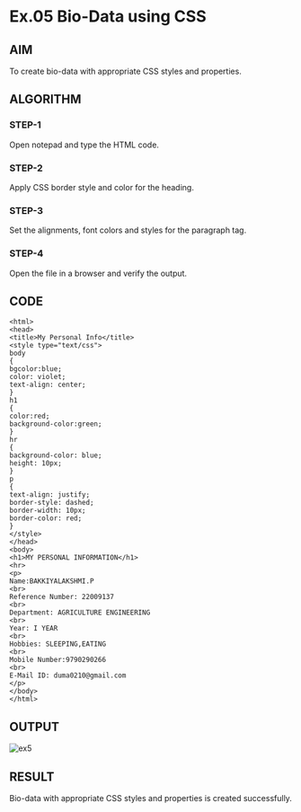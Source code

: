 # Ex.05 Bio-Data using CSS
## AIM
  To create bio-data with appropriate CSS styles and properties.

## ALGORITHM
### STEP-1
  Open notepad and type the HTML code.

### STEP-2
  Apply CSS border style and color for the heading.

### STEP-3
  Set the alignments, font colors and styles for the paragraph tag.

### STEP-4
  Open the file in a browser and verify the output.
  
## CODE
~~~
<html>
<head>
<title>My Personal Info</title>
<style type="text/css">
body
{
bgcolor:blue;
color: violet;
text-align: center;
}
h1
{
color:red;
background-color:green;
}
hr
{
background-color: blue;
height: 10px;
}
p
{
text-align: justify;
border-style: dashed;
border-width: 10px;
border-color: red;
}
</style>
</head>
<body>
<h1>MY PERSONAL INFORMATION</h1>
<hr>
<p>
Name:BAKKIYALAKSHMI.P
<br>
Reference Number: 22009137
<br>
Department: AGRICULTURE ENGINEERING
<br>
Year: I YEAR
<br>
Hobbies: SLEEPING,EATING
<br>
Mobile Number:9790290266
<br>
E-Mail ID: duma0210@gmail.com
</p>
</body>
</html>
~~~

## OUTPUT
![ex5](https://github.com/BakkiyalakshmiPavadai/Ex05_Web-Design/assets/127816647/02330755-fb29-4320-b356-9ffaecda5c97)


## RESULT
  Bio-data with appropriate CSS styles and properties is created successfully.
